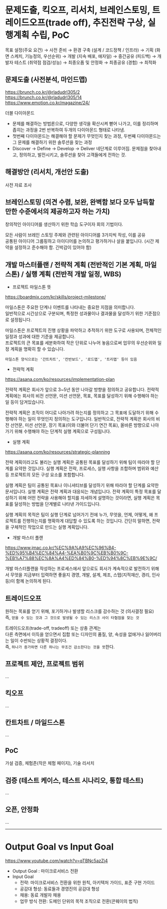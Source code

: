 # 문제도출, 킥오프, 리서치, 브레인스토밍, 트레이드오프(trade off), 추진전략 구상, 실행계획 수립, PoC

목표 설정(주요 요건) →
사전 준비 →
환경 구축 (설계 / 코드정책 / 인프라) →
기획 (화면 스케치, 기능정의, 우선순위) →
개발 (지속 배포, 애자일) →
중간공유 (피드백) →
개발자 테스트 (취약점 점검/성능) →
최종오픔 및 안정화 →
최종공유 (경험) →
최적화

## 문제도출 (사전분석, 마인드맵)

https://brunch.co.kr/@rladudrl305/2  
https://brunch.co.kr/@rladudrl305/14  
https://www.emotion.co.kr/magazine/24/

더블 다이아몬드

- 문제를 해결하는 방법론으로, 다양한 생각을 확산시켜 뻗어 나가고, 이를 정리하며 좁히는 과정을 2번 반복하여 두개의 다이아몬드 형태로 나타냄.
- 첫번째 다이아몬드는 해결해야 할 문제가 무엇인지 찾는 과정, 두번째 다이아몬드는 그 문제를 해결하기 위한 솔루션을 찾는 과정
- Discover → Define → Develop → Deliver 네단계로 이루어짐. 문제점을 찾아내고, 정의하고, 발전시키고, 솔루션을 찾아 고객들에게 전하는 것.

## 해결방안 (리서치, 개선안 도출)

사전 자료 조사

## 브레인스토밍 (의견 수렴, 보완, 완벽함 보다 모두 납득할 만한 수준에서의 제공하고자 하는 가치)

창의적인 아이디어를 생산하기 위한 학습 도구이자 회의 기법이다.

모든 사람이 브레인 스토밍 주제와 관련된 아이디어를 3가지씩 작성, 이를 공유  
공통된 아이디어 그룹핑하고 아이디어를 논의하고 평가하거나 살을 붙입니다. (시간 제약을 설정하고 준수해야 함. 긴박감이 있어야 함)

## 개발 마스터플랜 / 전략적 계획 (전반적인 기본 계획, 마일스톤) / 실행 계획 (전반적 개발 일정, WBS)

- 프로젝트 마일스톤 뜻

https://boardmix.com/kr/skills/project-milestone/

마일스톤은 주요한 단계나 이벤트를 나타내는 중요한 지점을 의미합니다.  
일반적으로 시간상으로 구분되며, 특정한 성과물이나 결과물을 달성하기 위한 기준점으로 설정됩니다.

마일스톤은 프로젝트의 진행 상황을 파악하고 추적하기 위한 도구로 사용되며, 전체적인 일정과 성과에 대한 기준을 제공합니다.  
프로젝트의 큰 목표를 세분화하여 작은 단위로 나누어 놓음으로써 업무의 우선순위와 일정 계획을 명확히 할 수 있습니다.

`마일스톤 양식으로는 '간트차트', '칸반보드', '로드맵', '트리맵' 등이 있음`

- 전략적 계획

https://asana.com/ko/resources/implementation-plan

전략적 계획은 회사가 앞으로 3~5년 동안 나아갈 방향을 정의하고 공유합니다. 전략적 계획에는 회사의 비전 선언문, 미션 선언문, 목표, 목표를 달성하기 위해 수행해야 하는 일 등이 담겨있습니다.

전략적 계획은 조직이 어디로 나아가려 하는지를 정의하고 그 목표에 도달하기 위해 수행해야 하는 일이 무엇인지 정의하는 도구입니다. 일반적으로, 전략적 계획은 회사의 비전 선언문, 미션 선언문, 장기 목표(이와 더불어 단기 연간 목표), 올바른 방향으로 나아가기 위해 수행해야 하는 단계적 실행 계획으로 구성됩니다.

- 실행 계획

https://asana.com/ko/resources/strategic-planning

전략 계획이라고도 불리는 실행 계획은 공통된 목표를 달성하기 위해 팀이 따라야 할 단계를 요약한 것입니다. 실행 계획은 전략, 프로세스, 실행 사항을 조합하며 범위와 예산 등 프로젝트의 모든 구성 요소를 포함합니다.

실행 계획은 팀이 공통된 목표나 이니셔티브를 달성하기 위해 따라야 할 단계를 요약한 문서입니다. 실행 계획은 전략 계획과 대응되는 개념입니다. 전략 계획이 특정 목표를 달성하기 위해 어떤 전략을 사용해야 할지를 자세하게 설명하는 것이라면, 실행 계획은 목표를 달성하는 방법을 단계별로 나타낸 가이드입니다.

실행 계획의 목적은 팀이 실행 단계로 넘어가기 전에 누가, 무엇을, 언제, 어떻게, 왜 프로젝트를 진행하는지를 명확하게 대답할 수 있도록 하는 것입니다. 간단히 말하면, 전략을 구체적인 작업으로 만드는 실행 계획입니다.

- 개발 마스터 플랜

https://www.jmac.co.kr/%EC%9A%A9%EC%96%B4-%ED%95%B4%EC%84%A4-%EA%B0%9C%EB%B0%9C-%EB%A7%88%EC%8A%A4%ED%84%B0-%ED%94%8C%EB%9E%9C/

개발 마스터플랜을 작성하는 프로세스에서 앞으로도 회사가 계속적으로 발전하기 위해서 무엇을 지금부터 입력하면 좋을지 경영, 개발, 설계, 제조, 스탭(지적재산, 경리, 인사 등)이 함께 논의하게 된다.

## 트레이드오프

원하는 목표를 얻기 위해, 포기하거나 발생할 리스크를 감수하는 것 (의사결정 필요)  
즉, `얻을 수 있는 것과 그 것으로 발생될 수 있는 리스크 사이 타협점을 찾는 것`

트레이드오프(trade-off, tradeoff) 또는 상충 관계는  
다른 측면에서 이득을 얻으면서 집합 또는 디자인의 품질, 양, 속성을 없애거나 잃어버리는 일이 수반되는 상황적 결정이다.  
즉, `하나가 증가하면 다른 하나는 무조건 감소한다는 것을 뜻`한다.

## 프로젝트 제안, 프로젝트 범위

...

## 킥오프

...

## 칸트차트 / 마일드스톤

...

## PoC

가설 검증, 체험존(작은 체험 페이지), 기술 리서치

## 검증 (테스트 케이스, 테스트 시나리오, 통합 테스트)

...

## 오픈, 안정화

...

---

# Output Goal vs Input Goal

https://www.youtube.com/watch?v=qTBNc5azZj4

- Output Goal : 마이크로서비스 전환
- Input Goal
  - 전략: 마이크로서비스 전환을 위한 원칙, 아키텍처 가이드, 표준 구현 가이드
  - 공감대 형성: 동료들과 경영진의 공감대 형성
  - 채용: 동료 개발자 채용
  - 업무 방식 전환: 도메인 단위의 목적 조직으로 전환(콘웨이의 법칙)
